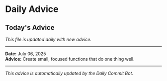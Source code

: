 # Daily Advice

## Today's Advice
*This file is updated daily with new advice.*

---

**Date:** July 06, 2025  
**Advice:** Create small, focused functions that do one thing well.

---

*This advice is automatically updated by the Daily Commit Bot.*
